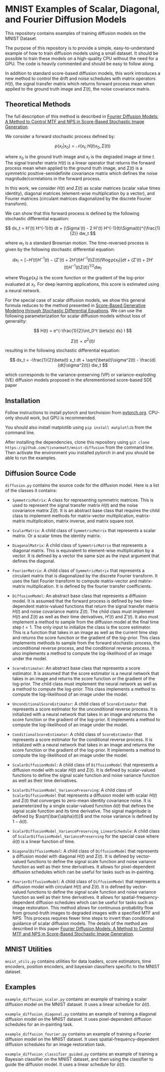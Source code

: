 # MNIST Examples of Scalar, Diagonal, and Fourier Diffusion Models

This repository contains examples of training diffusion models on the MNIST Dataset.

The purpose of this repository is to provide a simple, easy-to-understand example of how to train diffusion models using a small dataset. It should be possible to train these models on a high-quality CPU without the need for a GPU. The code is heavily commented and should be easy to follow along.

In addition to standard score-based diffusion models, this work introduces a new method to control the drift and noise schedules with matrix operators $H(t)$, the signal transfer matrix which returns forward process mean when applied to the ground truth image and $\Sigma(t)$, the noise covariance matrix. 


## Theoretical Methods

The full description of this method is described in [Fourier Diffusion Models: A Method to Control MTF and NPS in Score-Based Stochastic Image Generation](https://arxiv.org/abs/2303.13285).

We consider a forward stochastic process defined by:

$$
p(x_t | x_0) = \mathcal{N}(x_t ; H(t) x_0, \Sigma(t))
$$

where $x_0$ is the ground truth image and $x_t$ is the degraded image at time $t$. The signal transfer matrix $H(t)$ is a linear operator that returns the forward process mean when applied to the ground truth image, and $\Sigma(t)$ is a symmetric positive-semidefinite covariance matrix which defines the noise magnitude/correlations in the forward process.

In this work, we consider $H(t)$ and $\Sigma(t)$ as scalar matrices (scalar value times identity), diagonal matrices (element-wise multiplication by a vector), and Fourier matrices (circulant matrices diagonalized by the discrete Fourier transform). 

We can show that this forward process is defined by the following stochastic differential equation:

$$
dx_t = H'(t) H^{-1}(t) dt + (\Sigma'(t) - 2 H'(t) H^{-1}(t)\Sigma(t))^{\frac{1}{2}} dw_t
$$

where $w_t$ is a standard Brownian motion. The time-reversed process is given by the following stochastic differential equation:

$$
dx_t = [-H'(t) H^{-1}(t)  - (\Sigma'(t) + 2 H'(t) H^{-1}(t)\Sigma(t)) \nabla \log{p(x_t)}] dt + (\Sigma'(t) + 2 H'(t) H^{-1}(t)\Sigma(t))^{1/2} dw_t
$$

where $\nabla \log{p(x_t)}$ is the score function or the gradient of the log-prior evaluated at $x_t$. For deep learning applications, this score is estimated using a neural network.


For the special case of scalar diffusion models, we show this general formula reduces to the method presented in [Score-Based Generative Modeling through Stochastic Differential Equations](https://arxiv.org/abs/2011.13456). We can use the following parameterization for scalar diffusion models without loss of generality:

$$
H(t) = e^{-\frac{1}{2}\int_0^t \beta(s) ds} I
$$

$$
\Sigma(t) = \sigma^2(t) I
$$

resulting in the following stochastic differential equation:

$$
dx_t = -\frac{1}{2}\beta(t) x_t dt + \sqrt{\beta(t)\sigma^2(t) - \frac{d}{dt}\sigma^2(t)} dw_t
$$

which corresponds to the variance-preserving (VP) or variance-exploding (VE) diffusion models proposed in the aforementioned score-based SDE paper 

## Installation

Follow instructions to install pytorch and torchvision from [pytorch.org](https://pytorch.org/). CPU-only should work, but GPU is recommended.

You should also install matplotlib using `pip install matplotlib` from the command line.

After installing the dependencies, clone this repository using `git clone https://github.com/tivnanmatt/mnist-diffusion` from the command line. Then activate the environment you installed pytorch in and you should be able to run the examples.

## Diffusion Source Code

`diffusion.py` contains the source code for the diffusion model. Here is a list of the classes it contains:

- `SymmetricMatrix`: A class for representing symmetric matrices. This is used to represent the signal transfer matrix $H(t)$ and the noise covariance matrix $\Sigma(t)$. It is an abstract base class that requires the child class to implement methods for matrix-vector multiplication, matrix-matrix multiplication, matrix inverse, and matrix square root.
- `ScalarMatrix`: A child class of `SymmetricMatrix` that represents a scalar matrix. Or a scalar times the identity matrix.
- `DiagonalMatrix`: A child class of `SymmetricMatrix` that represents a diagonal matrix. This is equivalent to element-wise multiplication by a vector. It is defined by a vector the same size as the input argument that defines the diagonal. 
- `FourierMatrix`: A child class of `SymmetricMatrix` that represents a circulant matrix that is diagonalized by the discrete Fourier transform. It uses the fast Fourier transform to compute matrix-vector and matrix-matrix multiplication. It is defined by the fourier transfer coefficients. 

- `DiffusionModel`: An abstract base class that represents a diffusion model. It is assumed that the forward process is defined by two time-dependent matrix-valued functions that return the signal transfer matrix $H(t)$ and noise covariance matrix $\Sigma(t)$. The child class must implement $H(t)$ and $\Sigma(t)$ as well as their time derivatives, $H'(t)$ and $\Sigma'(t)$. It also must implement a method to sample from the diffusion model at the final time step $t=1$. The only input to initialize the class is the score estimator. This is a function that takes in an image as well as the current time step and returns the score function or the gradient of the log-prior. This class implements methods to sample from the forward stochastic process, the unconditional reverse process, and the conditional reverse process. It also implements a method to compute the log-likelihood of an image under the model.

- `ScoreEstimator`: An abstract base class that represents a score estimator. It is assumed that the score estimator is a neural network that takes in an image and returns the score function or the gradient of the log-prior. The child class must implement the neural network as well as a method to compute the log-prior. This class implements a method to compute the log-likelihood of an image under the model.

- `UnconditionalScoreEstimator`: A child class of `ScoreEstimator` that represents a score estimator for the unconditional reverse process. It is initialized with a neural network that takes in an image and returns the score function or the gradient of the log-prior. It implements a method to compute the log-likelihood of an image under the model.

- `ConditionalScoreEstimator`: A child class of `ScoreEstimator` that represents a score estimator for the conditional reverse process. It is initialized with a neural network that takes in an image and returns the score function or the gradient of the log-prior. It implements a method to compute the log-likelihood of an image under the model.

- `ScalarDiffusionModel`: A child class of `DiffusionModel` that represents a diffusion model with scalar $H(t)$ and $\Sigma(t)$. It is defined by scalar-valued functions to define the signal scale function and noise variance function as well as their time derivatives. 

- `ScalarDiffusionModel_VariancePreserving`: A child class of `ScalarDiffusionModel` that represents a diffusion model with scalar $H(t)$ and $\Sigma(t)$ that converges to zero-mean identity covariance noise. It is parameterized by a single scalar-valued function $\bar{\alpha}(t)$ that defines the signal scale function and its time derivative. The signal magnitude is defined by $\sqrt{\bar{\alpha}(t)}$ and the noise variance is defined by $1 - \bar{\alpha}(t)$.

- `ScalarDiffusionModel_VariancePreserving_LinearSchedule`: A child class of `ScalarDiffusionModel_VariancePreserving` for the special case where $\bar{\alpha}(t)$ is a linear function of time. 

- `DiagonalDiffusionModel`: A child class of `DiffusionModel` that represents a diffusion model with diagonal $H(t)$ and $\Sigma(t)$. It is defined by vector-valued functions to define the signal scale function and noise variance function as well as their time derivatives. It allows for pixel-dependent diffusion schedules which can be useful for tasks such as in-painting.

- `FourierDiffusionModel`: A child class of `DiffusionModel` that represents a diffusion model with circulant $H(t)$ and $\Sigma(t)$. It is defined by vector-valued functions to define the signal scale function and noise variance function as well as their time derivatives. It allows for spatial-frequency-dependent diffusion schedules which can be useful for tasks such as image restoration. This method allows for continuous probability flow from ground-truth images to degraded images with a specified MTF and NPS. This process requires fewer time steps to invert than conditional guidance of scalar diffusion models. The details of the method are described in this paper [Fourier Diffusion Models: A Method to Control MTF and NPS in Score-Based Stochastic Image Generation](https://arxiv.org/abs/2303.13285).

## MNIST Utilities

`mnist_utils.py` contains utilities for data loaders, score estimators, time encoders, position encoders, and bayesian classifiers specific to the MNIST dataset.

## Examples

`example_diffusion_scalar.py` contains an example of training a scalar diffusion model on the MNIST dataset. It uses a linear schedule for $\bar{\alpha}(t)$.

`example_diffusion_diagonal.py` contains an example of training a diagonal diffusion model on the MNIST dataset. It uses pixel-dependent diffusion schedules for an in-painting task.

`example_diffusion_fourier.py` contains an example of training a Fourier diffusion model on the MNIST dataset. It uses spatial-frequency-dependent diffusion schedules for an image restoration task.

`example_diffusion_classifier_guided.py` contains an example of training a Bayesian classifier on the MNIST dataset, and then using the classifier to guide the diffusion model. It uses a linear schedule for $\bar{\alpha}(t)$.
